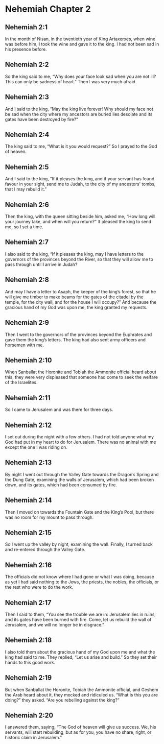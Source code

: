 # Nehemiah Chapter 2

## Nehemiah 2:1
In the month of Nisan, in the twentieth year of King Artaxerxes, when wine was before him, I took the wine and gave it to the king. I had not been sad in his presence before.

## Nehemiah 2:2
So the king said to me, “Why does your face look sad when you are not ill? This can only be sadness of heart.” Then I was very much afraid.

## Nehemiah 2:3
And I said to the king, “May the king live forever! Why should my face not be sad when the city where my ancestors are buried lies desolate and its gates have been destroyed by fire?”

## Nehemiah 2:4
The king said to me, “What is it you would request?” So I prayed to the God of heaven.

## Nehemiah 2:5
And I said to the king, “If it pleases the king, and if your servant has found favour in your sight, send me to Judah, to the city of my ancestors' tombs, that I may rebuild it.”

## Nehemiah 2:6
Then the king, with the queen sitting beside him, asked me, “How long will your journey take, and when will you return?” It pleased the king to send me, so I set a time.

## Nehemiah 2:7
I also said to the king, “If it pleases the king, may I have letters to the governors of the provinces beyond the River, so that they will allow me to pass through until I arrive in Judah?

## Nehemiah 2:8
And may I have a letter to Asaph, the keeper of the king’s forest, so that he will give me timber to make beams for the gates of the citadel by the temple, for the city wall, and for the house I will occupy?” And because the gracious hand of my God was upon me, the king granted my requests.

## Nehemiah 2:9
Then I went to the governors of the provinces beyond the Euphrates and gave them the king’s letters. The king had also sent army officers and horsemen with me.

## Nehemiah 2:10
When Sanballat the Horonite and Tobiah the Ammonite official heard about this, they were very displeased that someone had come to seek the welfare of the Israelites.

## Nehemiah 2:11
So I came to Jerusalem and was there for three days.

## Nehemiah 2:12
I set out during the night with a few others. I had not told anyone what my God had put in my heart to do for Jerusalem. There was no animal with me except the one I was riding on.

## Nehemiah 2:13
By night I went out through the Valley Gate towards the Dragon’s Spring and the Dung Gate, examining the walls of Jerusalem, which had been broken down, and its gates, which had been consumed by fire.

## Nehemiah 2:14
Then I moved on towards the Fountain Gate and the King’s Pool, but there was no room for my mount to pass through.

## Nehemiah 2:15
So I went up the valley by night, examining the wall. Finally, I turned back and re-entered through the Valley Gate.

## Nehemiah 2:16
The officials did not know where I had gone or what I was doing, because as yet I had said nothing to the Jews, the priests, the nobles, the officials, or the rest who were to do the work.

## Nehemiah 2:17
Then I said to them, “You see the trouble we are in: Jerusalem lies in ruins, and its gates have been burned with fire. Come, let us rebuild the wall of Jerusalem, and we will no longer be in disgrace.”

## Nehemiah 2:18
I also told them about the gracious hand of my God upon me and what the king had said to me. They replied, “Let us arise and build.” So they set their hands to this good work.

## Nehemiah 2:19
But when Sanballat the Horonite, Tobiah the Ammonite official, and Geshem the Arab heard about it, they mocked and ridiculed us. “What is this you are doing?” they asked. “Are you rebelling against the king?”

## Nehemiah 2:20
I answered them, saying, “The God of heaven will give us success. We, his servants, will start rebuilding, but as for you, you have no share, right, or historic claim in Jerusalem.”
